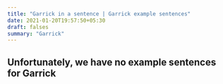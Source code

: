 ```yaml
---
title: "Garrick in a sentence | Garrick example sentences"
date: 2021-01-20T19:57:50+05:30
draft: falses
summary: "Garrick"
---
```

## Unfortunately, we have no example sentences for Garrick                 
